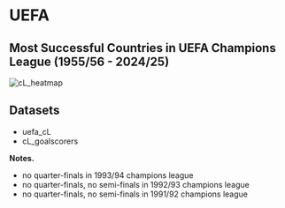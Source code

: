 # UEFA

## Most Successful Countries in UEFA Champions League (1955/56 - 2024/25)
![cL_heatmap](https://github.com/user-attachments/assets/5dcb8e44-f045-4c26-8c8c-0b7485773859)

## Datasets
* uefa_cL
* cL_goalscorers

**Notes.**
* no quarter-finals in 1993/94 champions league
* no quarter-finals, no semi-finals in 1992/93 champions league
* no quarter-finals, no semi-finals in 1991/92 champions league
